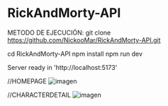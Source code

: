 # RickAndMorty-API
METODO DE EJECUCIÓN: 
  git clone https://github.com/NickooMar/RickAndMorty-API.git
  
  cd RickAndMorty-API
  npm install
  npm run dev
  
  Server ready in 'http://localhost:5173' 
 

//HOMEPAGE
![imagen](https://user-images.githubusercontent.com/68347411/204883629-175d5bb6-8017-4f0d-ba6a-503a9824b98d.png)


//CHARACTERDETAIL
![imagen](https://user-images.githubusercontent.com/68347411/204883714-3a6f8408-a197-427a-a978-8ae2e302dc80.png)

